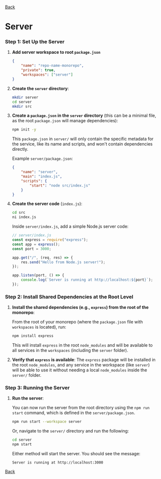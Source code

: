 [Back](index.md)

# Server

### Step 1: Set Up the Server

1. **Add server workspace to root `package.json`**

    ```json
    {
        "name": "repo-name-monorepo",
        "private": true,
        "workspaces": ["server"]
    }
    ```

2. **Create the `server` directory**:

    ```bash
    mkdir server
    cd server
    mkdir src
    ```

3. **Create a `package.json` in the `server` directory** (this can be a minimal file, as the root `package.json` will manage dependencies):

    ```bash
    npm init -y
    ```

    This `package.json` in `server/` will only contain the specific metadata for the service, like its name and scripts, and won't contain dependencies directly.

    Example `server/package.json`:

    ```json
    {
        "name": "server",
        "main": "index.js",
        "scripts": {
            "start": "node src/index.js"
        }
    }
    ```

4. **Create the server code** (`index.js`):

    ```bash
    cd src
    ni index.js
    ```

    Inside `server/index.js`, add a simple Node.js server code:

    ```javascript
    // server/index.js
    const express = require("express");
    const app = express();
    const port = 3000;

    app.get("/", (req, res) => {
        res.send("Hello from Node.js server!");
    });

    app.listen(port, () => {
        console.log(`Server is running at http://localhost:${port}`);
    });
    ```

### Step 2: Install Shared Dependencies at the Root Level

1. **Install the shared dependencies (e.g., `express`) from the root of the monorepo**:

    From the root of your monorepo (where the `package.json` file with `workspaces` is located), run:

    ```bash
    npm install express
    ```

    This will install `express` in the root `node_modules` and will be available to all services in the `workspaces` (including the `server` folder).

2. **Verify that `express` is available**: The `express` package will be installed in the root `node_modules`, and any service in the workspace (like `server`) will be able to use it without needing a local `node_modules` inside the `server/` folder.

### Step 3: Running the Server

1. **Run the server**:

    You can now run the server from the root directory using the `npm run start` command, which is defined in the `server/package.json`.

    ```bash
    npm run start --workspace server
    ```

    Or, navigate to the `server/` directory and run the following:

    ```bash
    cd server
    npm start
    ```

    Either method will start the server. You should see the message:

    ```
    Server is running at http://localhost:3000
    ```

[Back](index.md)
